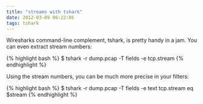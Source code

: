 ```yaml
---
title: "streams with tshark"
date: 2012-03-09 06:22:05
tags: tshark
---
```


<p>
Wiresharks command-line complement,  tshark, is pretty handy in a jam. You can even extract stream numbers:

{% highlight bash %}
$ tshark -r dump.pcap -T fields -e tcp.stream
{% endhighlight %}
</p>

<p>
Using the stream numbers, you can be much more precise in your filters:

{% highlight bash %}
$ tshark -r dump.pcap -T fields -e text tcp.stream eq $stream 
{% endhighlight %}

</p>

